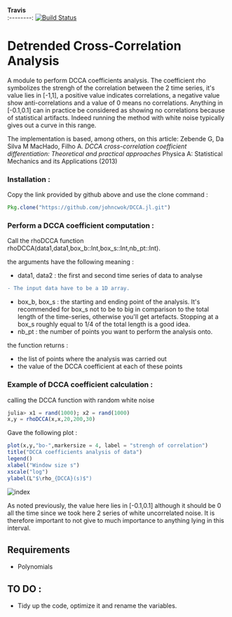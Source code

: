  **Travis**     
:--------:
[![Build Status](https://travis-ci.com/johncwok/DCCA.jl.svg?branch=master)](https://travis-ci.com/johncwok/DCCA.jl)

Detrended Cross-Correlation Analysis
=================================================

A module to perform DCCA coefficients analysis. The coefficient rho symbolizes the strengh of the correlation between the 2 time series, it's value lies in [-1,1], a positive value indicates correlations, a negative value show anti-correlations and a value of 0 means no correlations.
Anything in [-0.1,0.1] can in practice be considered as showing no correlations because of statistical artifacts. Indeed running the method with white noise typically gives out a curve in this range.

The implementation is based, among others, on this article:
Zebende G, Da Silva M MacHado, Filho A. *DCCA cross-correlation coefficient differentiation: Theoretical and practical approaches* Physica A: Statistical Mechanics and its Applications
(2013)

### Installation :

Copy the link provided by github above and use the clone command :
```Julia
Pkg.clone("https://github.com/johncwok/DCCA.jl.git")
```

### Perform a DCCA coefficient computation :

Call the rhoDCCA function rhoDCCA(data1,data1,box_b::Int,box_s::Int,nb_pt::Int).

the arguments have the following meaning :
* data1, data2 : the first  and second time series of data to analyse
```diff
- The input data have to be a 1D array.
```
* box_b, box_s : the starting and ending point of the analysis. It's recommended for box_s not to be to big in comparison to 
the total length of the time-series, otherwise you'll get artefacts. Stopping at a box_s roughly equal to 1/4 of the total length 
is a good idea.
* nb_pt : the number of points you want to perform the analysis onto. 

the function returns :
* the list of points where the analysis was carried out
* the value of the DCCA coefficient at each of these points


### Example of DCCA coefficient calculation :

calling the DCCA function with random white noise

```julia
julia> x1 = rand(1000); x2 = rand(1000)
x,y = rhoDCCA(x,x,20,200,30)
```
Gave the following plot :

```julia
plot(x,y,"bo-",markersize = 4, label = "strengh of correlation")
title("DCCA coefficients analysis of data")
legend()
xlabel("Window size s")
xscale("log")
ylabel(L"$\rho_{DCCA}(s)$")
```

![index](https://user-images.githubusercontent.com/34754896/42820668-f9ff05ca-89d6-11e8-9208-73d33aa3c137.png)

As noted previously, the value here lies in [-0.1,0.1] although it should be 0 all the time since we took here 2 series of white uncorrelated noise. It is therefore important to not give to much importance to anything lying in this interval. 


Requirements
------------

* Polynomials


TO DO :
------------
- Tidy up the code, optimize it and rename the variables.

